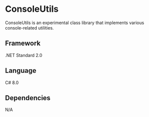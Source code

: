 # ConsoleUtils
ConsoleUtils is an experimental class library that implements various console-related utilities.

## Framework
.NET Standard 2.0

## Language
C# 8.0

## Dependencies
N/A
